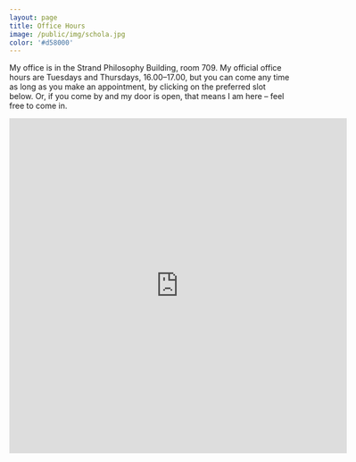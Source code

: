 ```yaml
---
layout: page
title: Office Hours
image: /public/img/schola.jpg
color: '#d58000'
---
```



My office is in the Strand Philosophy Building, room 709. My official office hours are Tuesdays and Thursdays, 16.00–17.00, but you can come any time as long as you make an appointment, by clicking on the preferred slot below. Or, if you come by and my door is open, that means I am here – feel free to come in.

<iframe src="https://ztoth.youcanbook.me/?noframe=true&skipHeaderFooter=true" style="width:120%;height:600px;border:1px;border-color:#000000;background-color:transparent;" frameborder="1" allowtransparency="false" onload="keepInView(this);"></iframe> 




